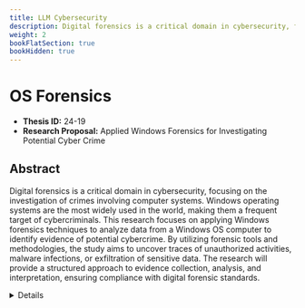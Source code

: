 ```yaml
---
title: LLM Cybersecurity
description: Digital forensics is a critical domain in cybersecurity, focusing on the investigation of crimes involving computer systems. Windows operating systems are the most widely used in the world, making them a frequent target of cybercriminals. This research focuses on applying Windows forensics techniques to analyze data from a Windows OS computer to identify evidence of potential cybercrime. By utilizing forensic tools and methodologies, the study aims to uncover traces of unauthorized activities, malware infections, or exfiltration of sensitive data. The research will provide a structured approach to evidence collection, analysis, and interpretation, ensuring compliance with digital forensic standards.
weight: 2
bookFlatSection: true
bookHidden: true
---
```


# OS Forensics

- **Thesis ID:** 24-19
- **Research Proposal:** Applied Windows Forensics for Investigating Potential Cyber Crime

## Abstract  

Digital forensics is a critical domain in cybersecurity, focusing on the investigation of crimes involving computer systems. Windows operating systems are the most widely used in the world, making them a frequent target of cybercriminals. This research focuses on applying Windows forensics techniques to analyze data from a Windows OS computer to identify evidence of potential cybercrime. By utilizing forensic tools and methodologies, the study aims to uncover traces of unauthorized activities, malware infections, or exfiltration of sensitive data. The research will provide a structured approach to evidence collection, analysis, and interpretation, ensuring compliance with digital forensic standards.  

<details>
<summary>Details</summary>

## 1. Introduction  

### 1.1 Background  

The increasing reliance on digital systems has given rise to a surge in cybercrimes, ranging from data theft and unauthorized access to malware attacks and insider threats. The Windows operating system (OS), due to its widespread usage, is a primary target for attackers. As a result, mastering Windows forensics has become an essential skill for cybersecurity professionals. This study will investigate forensic artifacts on a Windows OS computer to detect and analyze signs of potential cybercrime.  

### 1.2 Problem Statement  

While there are well-documented methods for investigating Windows-based cybercrime, each case presents unique challenges due to the diversity of tools, techniques, and tactics employed by attackers. Forensic investigations require a deep understanding of Windows OS structures, including logs, registries, and memory artifacts. This study aims to bridge the gap between theoretical knowledge and practical application by performing an applied forensic investigation on a provided dataset.  

### 1.3 Objectives  

1. To perform a structured forensic investigation on data from a Windows OS computer to identify evidence of cybercrime.  
2. To analyze key Windows artifacts, such as event logs, registry entries, and memory dumps, to trace malicious activities.  
3. To document the forensic process and findings in a format suitable for legal and investigative purposes.  
4. To evaluate the effectiveness of selected forensic tools in uncovering cybercrime evidence.  

## 2. Literature Review  

### 2.1 Importance of Digital Forensics  

Digital forensics is the process of identifying, preserving, analyzing, and presenting evidence stored in electronic devices. With the increasing sophistication of cyberattacks, forensic methodologies have evolved to ensure accurate evidence discovery. This section will explore foundational research in digital forensics and the role of Windows forensics in cybercrime investigations.  

### 2.2 Windows Operating System Artifacts  

Windows OS maintains extensive logs and metadata, which are invaluable in forensic investigations. Artifacts such as event logs, registry keys, prefetch files, and shadow copies can provide critical insights into user and system activities. This section will review existing studies on the forensic analysis of Windows artifacts and their relevance in detecting cybercrime.  

### 2.3 Forensic Tools and Techniques  

There are several tools available for Windows forensics, including open-source and commercial options like Autopsy, FTK Imager, and Volatility. Each tool offers specific capabilities, such as file recovery, registry analysis, and memory inspection. This section will provide an overview of tools and techniques relevant to the scope of this research.  

### 2.4 Challenges in Windows Forensics  

Common challenges in Windows forensics include anti-forensic techniques (e.g., data wiping, encryption), large data volumes, and maintaining the integrity of evidence. This section will explore these challenges and discuss methods to address them.  

## 3. Research Methodology  

### 3.1 Data Description  

The data for this research will be provided within the scope of the study. It is expected to include disk images, memory dumps, and/or log files from a Windows OS computer suspected of involvement in cybercrime.  

### 3.2 Forensic Investigation Process  

The study will follow a structured forensic methodology, including the following steps:  

1. **Evidence Acquisition**:  
   - Use forensic imaging tools to extract a copy of the data while maintaining its integrity.  
   - Generate hash values (e.g., MD5, SHA-256) to ensure evidence authenticity.  

2. **Preservation**:  
   - Store the extracted evidence in a secure and write-protected environment to prevent tampering.  

3. **Analysis**:  
   - **Event Logs**: Analyze Windows event logs for signs of unauthorized access, system errors, and suspicious activities.  
   - **Registry Analysis**: Examine Windows registry keys for evidence of malware persistence, user activity, and system modifications.  
   - **Memory Forensics**: Investigate memory dumps for running processes, injected code, or evidence of active malware.  
   - **File System Analysis**: Inspect file metadata, deleted files, and hidden directories for evidence of data exfiltration or tampering.  
   - **Network Activity**: Review network logs (if available) to identify unauthorized connections or data transfer.  

4. **Documentation**:  
   - Maintain a detailed log of all actions, findings, and tools used during the investigation.  
   - Present findings in a format suitable for legal and investigative purposes.  

### 3.3 Tools and Software  

The research will utilize a combination of open-source and commercial forensic tools, such as:  
- **Autopsy**: For disk image analysis.  
- **Volatility**: For memory forensics.  
- **FTK Imager**: For evidence acquisition and analysis.  
- **Windows Event Viewer**: For log analysis.  
- **Registry Viewer**: For registry key analysis.  

### 3.4 Evaluation Criteria  

The success of the research will be evaluated based on the following criteria:  
1. **Completeness**: Ability to identify and document all relevant artifacts.  
2. **Accuracy**: Correct interpretation of forensic evidence.  
3. **Effectiveness**: The ability of the tools and methods used to uncover evidence.  
4. **Documentation**: Quality and clarity of the final forensic report.  

## 4. Expected Outcomes  

1. **Forensic Report**: A detailed report documenting the investigation process, findings, and conclusions regarding the potential cybercrime.  
2. **Practical Insights**: Insights into the effectiveness of various forensic tools and methodologies in analyzing Windows OS data.  
3. **Recommendations**: Best practices for conducting Windows forensics in real-world scenarios.  
4. **Knowledge Contribution**: Contribution to the academic understanding of applied Windows forensics.  

## 5. Timeline  

| **Phase**                 | **Duration**    |  
|---------------------------|-----------------|  
| Data Collection and Preparation | 1 week    |  
| Evidence Acquisition            | 1 week    |  
| Forensic Analysis               | 2 months  |  
| Documentation and Report Writing| 2 weeks   |  
| Review and Final Submission     | 1 week    |  

## 6. Conclusion  

This research aims to demonstrate the practical application of Windows forensics in investigating potential cybercrimes. By analyzing data from a Windows OS computer, the study seeks to uncover digital evidence of malicious activity and provide actionable insights. The findings will not only contribute to the field of cybersecurity but also equip students with hands-on experience in forensic investigation, a critical skill in combating cybercrime.  

## 7. References  

1. Casey, E. (2011). *Digital Evidence and Computer Crime: Forensic Science, Computers, and the Internet*. Academic Press.  
2. Carvey, H. (2018). *Windows Forensics and Incident Recovery*. Pearson Education.  
3. MITRE ATT&CK Framework: [https://attack.mitre.org](https://attack.mitre.org)  
4. Digital Forensic Tools: A Survey. (2019). *Journal of Digital Forensics*.  
5. Windows Event Logging Documentation: [https://docs.microsoft.com](https://docs.microsoft.com)  

</details>
